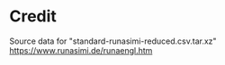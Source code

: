 # Credit

Source data for "standard-runasimi-reduced.csv.tar.xz"
https://www.runasimi.de/runaengl.htm
